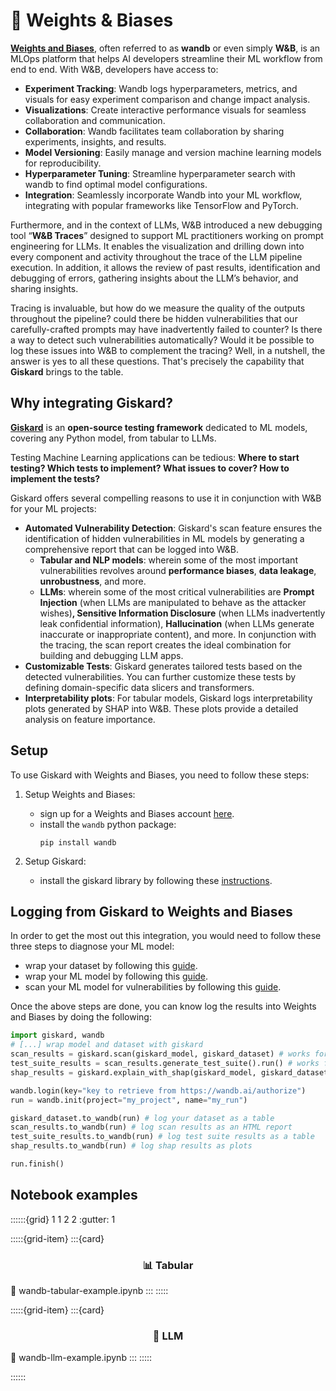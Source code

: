 # 🐝 Weights & Biases

**[Weights and Biases](https://wandb.ai/)**, often referred to as **wandb** or even simply **W&B**, is an MLOps platform that helps AI developers streamline their ML workflow from end to end. With W&B, developers have access to:

- **Experiment Tracking**: Wandb logs hyperparameters, metrics, and visuals for easy experiment comparison and change impact analysis.
- **Visualizations**: Create interactive performance visuals for seamless collaboration and communication.
- **Collaboration**: Wandb facilitates team collaboration by sharing experiments, insights, and results.
- **Model Versioning**: Easily manage and version machine learning models for reproducibility.
- **Hyperparameter Tuning**: Streamline hyperparameter search with wandb to find optimal model configurations.
- **Integration**: Seamlessly incorporate Wandb into your ML workflow, integrating with popular frameworks like TensorFlow and PyTorch.

Furthermore, and in the context of LLMs, W&B introduced a new debugging tool “**W&B Traces**” designed to support ML practitioners working on prompt engineering for LLMs. It enables the visualization and drilling down into every component and activity throughout the trace of the LLM pipeline execution. In addition, it allows the review of past results, identification and debugging of errors, gathering insights about the LLM’s behavior, and sharing insights.

Tracing is invaluable, but how do we measure the quality of the outputs throughout the pipeline? could there be hidden vulnerabilities that our carefully-crafted prompts may have inadvertently failed to counter? Is there a way to detect such vulnerabilities automatically? Would it be possible to log these issues into W&B to complement the tracing? Well, in a nutshell, the answer is yes to all these questions. That's precisely the capability that **Giskard** brings to the table.

## Why integrating Giskard?

**[Giskard](https://www.giskard.ai/)** is an **open-source testing framework** dedicated to ML models, covering any Python model, from tabular to LLMs.

Testing Machine Learning applications can be tedious: **Where to start testing? Which tests to implement? What issues to cover? How to implement the tests?**

Giskard offers several compelling reasons to use it in conjunction with W&B for your ML projects:

- **Automated Vulnerability Detection**: Giskard's scan feature ensures the identification of hidden vulnerabilities in ML models by generating a comprehensive report that can be logged into W&B.
  - **Tabular and NLP models**: wherein some of the most important vulnerabilities revolves around **performance biases**, **data leakage**, **unrobustness**, and more.
  - **LLMs**: wherein some of the most critical vulnerabilities are **Prompt Injection** (when LLMs are manipulated to behave as the attacker wishes)****, Sensitive Information Disclosure**** (when LLMs inadvertently leak confidential information), **Hallucination** (when LLMs generate inaccurate or inappropriate content), and more. In conjunction with the tracing, the scan report creates the ideal combination for building and debugging LLM apps.
- **Customizable Tests**: Giskard generates tailored tests based on the detected vulnerabilities. You can further customize these tests by defining domain-specific data slicers and transformers.
- **Interpretability plots**: For tabular models, Giskard logs interpretability plots generated by SHAP into W&B. These plots provide a detailed analysis on feature importance.

## Setup
To use Giskard with Weights and Biases, you need to follow these steps:

1. Setup Weights and Biases:
   - sign up for a Weights and Biases account [here](https://wandb.ai/site).
   - install the `wandb` python package:
     ```shell
     pip install wandb
     ```
     
2. Setup Giskard:
   - install the giskard library by following these [instructions](https://docs.giskard.ai/en/latest/guides/installation_library/index.html).

## Logging from Giskard to Weights and Biases
In order to get the most out this integration, you would need to follow these three steps to diagnose your ML model:
- wrap your dataset by following this [guide](https://docs.giskard.ai/en/latest/guides/wrap_dataset/index.html).
- wrap your ML model by following this [guide](https://docs.giskard.ai/en/latest/guides/wrap_model/index.html).
- scan your ML model for vulnerabilities by following this [guide](https://docs.giskard.ai/en/latest/guides/scan/index.html).

Once the above steps are done, you can know log the results into Weights and Biases by doing the following:
```python
import giskard, wandb
# [...] wrap model and dataset with giskard
scan_results = giskard.scan(giskard_model, giskard_dataset) # works for tabular, NLP and LLMs
test_suite_results = scan_results.generate_test_suite().run() # works for tabular, NLP and LLMs
shap_results = giskard.explain_with_shap(giskard_model, giskard_dataset) # only works for tabular models

wandb.login(key="key to retrieve from https://wandb.ai/authorize")
run = wandb.init(project="my_project", name="my_run")

giskard_dataset.to_wandb(run) # log your dataset as a table
scan_results.to_wandb(run) # log scan results as an HTML report
test_suite_results.to_wandb(run) # log test suite results as a table
shap_results.to_wandb(run) # log shap results as plots 

run.finish()
```

## Notebook examples
::::::{grid} 1 1 2 2
:gutter: 1

:::::{grid-item}
:::{card} <br><h3><center>📊 Tabular</center></h3>
:link: wandb-tabular-example.ipynb
:::
:::::

:::::{grid-item}
:::{card} <br><h3><center>📝 LLM</center></h3>
:link: wandb-llm-example.ipynb
:::
:::::

::::::
